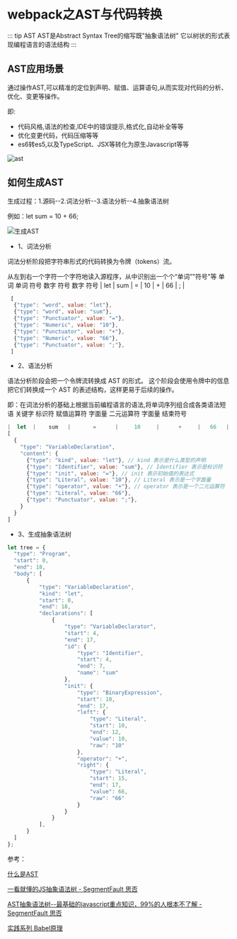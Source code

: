 # webpack之AST与代码转换

::: tip AST
AST是Abstract Syntax Tree的缩写既"抽象语法树"
它以树状的形式表现编程语言的语法结构
:::

## AST应用场景

通过操作AST,可以精准的定位到声明、赋值、运算语句,从而实现对代码的分析、优化、变更等操作。

即:

* 代码风格,语法的检查,IDE中的错误提示,格式化,自动补全等等
* 优化变更代码，代码压缩等等
* es6转es5,以及TypeScript、JSX等转化为原生Javascript等等

![ast](/blog/images/webpack/ast1.jpg)

## 如何生成AST

生成过程：1.源码--2.词法分析--3.语法分析--4.抽象语法树

例如：let sum = 10 + 66;

![生成AST](/blog/images/webpack/ast2.jpg)

* 1、词法分析

词法分析阶段把字符串形式的代码转换为令牌（tokens）流。

从左到右一个字符一个字符地读入源程序，从中识别出一个个“单词”"符号"等
单词 单词 符号 数字 符号 数字 符号
| let | sum | = | 10 | + | 66 | ; |

```js
 [
  {"type": "word", value: "let"},
  {"type": "word", value: "sum"},
  {"type": "Punctuator", value: "="},
  {"type": "Numeric", value: "10"},
  {"type": "Punctuator", value: "+"},
  {"type": "Numeric", value: "66"},
  {"type": "Punctuator", value: ";"},
 ]
```

* 2、语法分析

语法分析阶段会把一个令牌流转换成 AST 的形式。 这个阶段会使用令牌中的信息把它们转换成一个 AST 的表述结构，这样更易于后续的操作。

即：在词法分析的基础上根据当前编程语言的语法,将单词序列组合成各类语法短语
关键字 标识符 赋值运算符 字面量 二元运算符 字面量 结束符号

```js
|  let  |    sum   |       =      |     10     |      +     |   66   |     ;   |
[
  {
    "type": "VariableDeclaration",
    "content": {
      {"type": "kind", value: "let"}, // kind 表示是什么类型的声明
      {"type": "Identifier", value: "sum"}, // Identifier 表示是标识符
      {"type": "init", value: "="}, // init 表示初始值的表达式
      {"type": "Literal", value: "10"}, // Literal 表示是一个字面量
      {"type": "operator", value: "+"}, // operator 表示是一个二元运算符
      {"type": "Literal", value: "66"},
      {"type": "Punctuator", value: ";"},
    }
  }
]
```

* 3、生成抽象语法树

```js
let tree = {
  "type": "Program",
  "start": 0,
  "end": 18,
  "body": [
      {
          "type": "VariableDeclaration",
          "kind": "let",
          "start": 0,
          "end": 18,
          "declarations": [
              {
                  "type": "VariableDeclarator",
                  "start": 4,
                  "end": 17,
                  "id": {
                      "type": "Identifier",
                      "start": 4,
                      "end": 7,
                      "name": "sum"
                  },
                  "init": {
                      "type": "BinaryExpression",
                      "start": 10,
                      "end": 17,
                      "left": {
                          "type": "Literal",
                          "start": 10,
                          "end": 12,
                          "value": 10,
                          "raw": "10"
                      },
                      "operator": "+",
                      "right": {
                          "type": "Literal",
                          "start": 15,
                          "end": 17,
                          "value": 66,
                          "raw": "66"
                      }
                  }
              }
          ],
      }
  ]
};
```

参考：

[](https://zhuanlan.zhihu.com/p/361683562)

[什么是AST](https://segmentfault.com/a/1190000016231512)

[一看就懂的JS抽象语法树 - SegmentFault 思否](https://segmentfault.com/a/1190000012943992)

[AST抽象语法树--最基础的javascript重点知识，99%的人根本不了解 - SegmentFault 思否](https://segmentfault.com/a/1190000016231512)

[实践系列 Babel原理](https://juejin.cn/post/6844903760603398151#comment)

